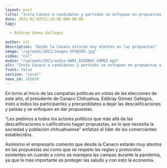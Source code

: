 ```yaml
---
layout: post
title: "Insta Canaco a candidatos y partidos se enfoquen en propuestas y dejen las peleas "
date: 2021-02-03T21:10:00.000-06:00
tags:
  
  - Edibray Gómez Gallegos
  
author: nil
description: "Desde la Canaco estarán muy atentos en las propuestas"
image: "/uploads/2021/images-EFGEGER.jpg"
video: "nil"
audio: "/uploads/2021/audio-AW01_EDIBRAY_GOMEZ.mp3"
alt: "Insta Canaco a candidatos y partidos se enfoquen en propuestas y dejen las peleas "
front: false
section: "Local"
news_id: 182676
---
```


En torno al inicio de las campañas políticas en vistas de las elecciones de este año,  el presidente de Canaco Chihuahua, Edibray Gómez Gallegos, insto a todos los participantes y precandidatos a dejar las descalificaciones y peleas y se enfoquen en dar propuestas.

“Les pedimos a todos los actores políticos que más allá de las descalificaciones o calificativos hagan propuestas, es lo que necesita la sociedad y población chihuahuense” enfatizó el líder de los comerciantes establecidos. 

Asimismo el empresario comento que desde la Canaco estarán muy atentos en las propuestas así como que se respete las reglas y protocolos  existentes en cuando a como se manejara las campas durante la pandemia, ya que lo más importante es proteger las saludo y con esto la economía.